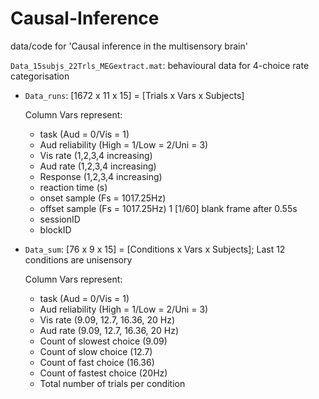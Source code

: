 # Causal-Inference
data/code for 'Causal inference in the multisensory brain'

`Data_15subjs_22Trls_MEGextract.mat`: behavioural data for 4-choice rate categorisation
- `Data_runs`: [1672 x 11 x 15] = [Trials x Vars x Subjects]

   Column Vars represent:
  - task (Aud = 0/Vis = 1)
  - Aud reliability (High = 1/Low = 2/Uni = 3)
  - Vis rate (1,2,3,4 increasing)
  - Aud rate (1,2,3,4 increasing)
  - Response (1,2,3,4 increasing)
  - reaction time (s)
  - onset sample (Fs = 1017.25Hz)
  - offset sample (Fs = 1017.25Hz) 1 [1/60] blank frame after 0.55s
  - sessionID
  - blockID
  
- `Data_sum`: [76 x 9 x 15] = [Conditions x Vars x Subjects]; Last 12 conditions are unisensory
   
   Column Vars represent:
  - task (Aud = 0/Vis = 1)
  - Aud reliability (High = 1/Low = 2/Uni = 3)
  - Vis rate (9.09, 12.7, 16.36, 20 Hz)
  - Aud rate (9.09, 12.7, 16.36, 20 Hz)
  - Count of slowest choice (9.09)
  - Count of slow choice (12.7)
  - Count of fast choice (16.36)
  - Count of fastest choice (20Hz)
  - Total number of trials per condition
